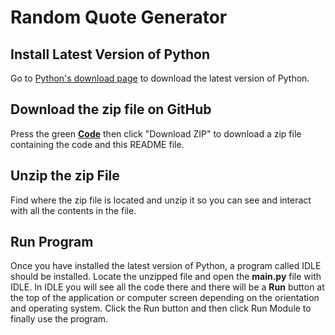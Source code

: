 # Random Quote Generator

## Install Latest Version of Python
Go to [Python's download page](https://www.python.org/downloads/) to download the latest version of Python.

## Download the zip file on GitHub
Press the green <u>__Code__</u> then click "Download ZIP" to download a zip file containing the code and this README file.

## Unzip the zip File
Find where the zip file is located and unzip it so you can see and interact with all the contents in the file.

## Run Program
Once you have installed the latest version of Python, a program called IDLE should be installed. Locate the unzipped file and open the __main.py__ file with IDLE. In IDLE you will see all the code there and there will be a __Run__ button at the top of the application or computer screen depending on the orientation and operating system. Click the Run button and then click Run Module to finally use the program.